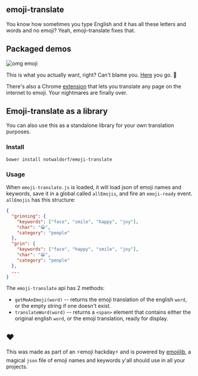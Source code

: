 ## emoji-translate

You know how sometimes you type English and it has all these letters and words and no emoji? Yeah, emoji-translate fixes that.

## Packaged demos
![omg emoji](https://cloud.githubusercontent.com/assets/1369170/8635052/e333474e-27c7-11e5-8af8-5b0bc2281095.gif)

This is what you actually want, right? Can't blame you. [Here](http://meowni.ca/emoji-translate) you go. 👏

There's also a Chrome  [extension](https://chrome.google.com/webstore/detail/emoji-translate/kkkfndlpdajmbgofkidemhkjoinhmojl) that lets you translate any page on the internet to emoji. Your nightmares are finally over.

## Emoji-translate as a library
You can also use this as a standalone library for your own translation purposes.

### Install
```
bower install notwaldorf/emoji-translate
```

### Usage
When `emoji-translate.js` is loaded, it will load json of emoji names and keywords, save it in a global called `allEmojis`, and fire an `emoji-ready` event. `allEmojis` has this structure:
```json
{
  "grinning": {
    "keywords": ["face", "smile", "happy", "joy"],
    "char": "😀",
    "category": "people"
  },
  "grin": {
    "keywords": ["face", "happy", "smile", "joy"],
    "char": "😁",
    "category": "people"
  },
  ...
}
```
The `emoji-translate` api has 2 methods:
  * `getMeAnEmoji(word)` -- returns the emoji translation of the english `word`, or the empty string if one doesn't exist.
  * `translateWord(word)` -- returns a `<span>` element that contains either the
  original english `word`, or the emoji translation, ready for display.

## ❤
This was made as part of an ⚡️emoji hackday⚡️ and  is powered by [emojilib](https://github.com/muan/emojilib), a magical `json` file of emoji names and keywords y'all should use in all your projects.
